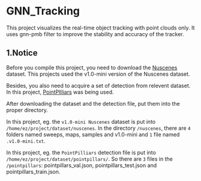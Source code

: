 # GNN_Tracking

This project visualizes the real-time object tracking with point clouds only. It uses gnn-pmb filter to improve the stability and accuracy of the tracker.

## 1.Notice

Before you compile this project, you need to download the [Nuscenes](https://www.nuscenes.org/download) dataset. This projects used the v1.0-mini version of the Nuscenes dataset.

Besides, you also need to acquire a set of detection from relevent dataset. In this project, [PointPIlliars](https://www.nuscenes.org/data/detection-pointpillars.zip) was being used.

After downloading the dataset and the detection file, put them into the proper directory.

In this project, eg. the `v1.0-mini Nuscenes` dataset is put into `/home/ez/project/dataset/nuscenes`. In the directory `/nuscenes`, there are `4` folders named sweeps, maps, samples and v1.0-mini and `1` file named  `.v1.0-mini.txt`.

In this project, eg. the `PointPilliars` detection file is put into `/home/ez/project/dataset/pointpillars/`. So there are `3` files in the `/pointpillars`: pointpillars_val.json, pointpillars_test.json and pointpillars_train.json.
